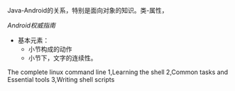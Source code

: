 Java-Android的关系，特别是面向对象的知识。类-属性，

*Android权威指南*
- 基本元素：
	- 小节构成的动作
	- 小节下，文字的连续性。

The complete linux command line
1,Learning the shell
2,Common tasks and Essential tools
3,Writing shell scripts
